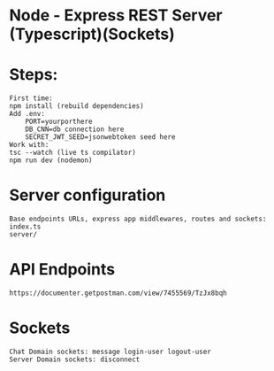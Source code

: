 # Node - Express REST Server (Typescript)(Sockets)

# Steps:
    First time:
    npm install (rebuild dependencies)
    Add .env:
        PORT=yourporthere
        DB_CNN=db connection here
        SECRET_JWT_SEED=jsonwebtoken seed here
    Work with:
    tsc --watch (live ts compilator)
    npm run dev (nodemon)

# Server configuration 
    Base endpoints URLs, express app middlewares, routes and sockets:
    index.ts
    server/

# API Endpoints
    https://documenter.getpostman.com/view/7455569/TzJx8bqh
    
# Sockets
    Chat Domain sockets: message login-user logout-user
    Server Domain sockets: disconnect

